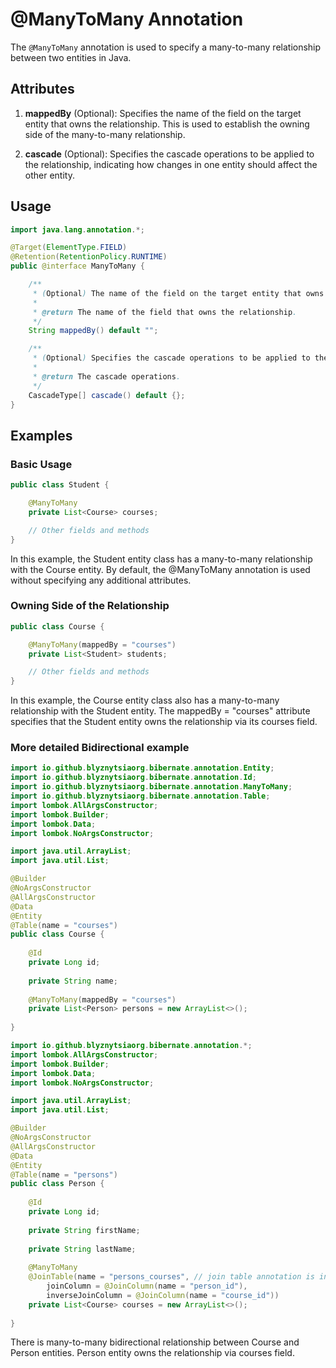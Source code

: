 # @ManyToMany Annotation

The `@ManyToMany` annotation is used to specify a many-to-many relationship between two entities in Java.

## Attributes

1. **mappedBy** (Optional): Specifies the name of the field on the target entity that owns the relationship. This is used to establish the owning side of the many-to-many relationship.

2. **cascade** (Optional): Specifies the cascade operations to be applied to the relationship, indicating how changes in one entity should affect the other entity.

## Usage

```java
import java.lang.annotation.*;

@Target(ElementType.FIELD)
@Retention(RetentionPolicy.RUNTIME)
public @interface ManyToMany {

    /**
     * (Optional) The name of the field on the target entity that owns the relationship.
     *
     * @return The name of the field that owns the relationship.
     */
    String mappedBy() default "";

    /**
     * (Optional) Specifies the cascade operations to be applied to the relationship.
     *
     * @return The cascade operations.
     */
    CascadeType[] cascade() default {};
}
```

## Examples
### Basic Usage
```java
public class Student {

    @ManyToMany
    private List<Course> courses;

    // Other fields and methods
}
```
In this example, the Student entity class has a many-to-many relationship with the Course entity. By default, the @ManyToMany annotation is used without specifying any additional attributes.

### Owning Side of the Relationship
```java
public class Course {

    @ManyToMany(mappedBy = "courses")
    private List<Student> students;

    // Other fields and methods
}
```
In this example, the Course entity class also has a many-to-many relationship with the Student entity. The mappedBy = "courses" attribute specifies that the Student entity owns the relationship via its courses field.

### More detailed Bidirectional example
```java
import io.github.blyznytsiaorg.bibernate.annotation.Entity;
import io.github.blyznytsiaorg.bibernate.annotation.Id;
import io.github.blyznytsiaorg.bibernate.annotation.ManyToMany;
import io.github.blyznytsiaorg.bibernate.annotation.Table;
import lombok.AllArgsConstructor;
import lombok.Builder;
import lombok.Data;
import lombok.NoArgsConstructor;

import java.util.ArrayList;
import java.util.List;

@Builder
@NoArgsConstructor
@AllArgsConstructor
@Data
@Entity
@Table(name = "courses")
public class Course {
    
    @Id
    private Long id;
    
    private String name;
    
    @ManyToMany(mappedBy = "courses")
    private List<Person> persons = new ArrayList<>();
    
}
```

```java
import io.github.blyznytsiaorg.bibernate.annotation.*;
import lombok.AllArgsConstructor;
import lombok.Builder;
import lombok.Data;
import lombok.NoArgsConstructor;

import java.util.ArrayList;
import java.util.List;

@Builder
@NoArgsConstructor
@AllArgsConstructor
@Data
@Entity
@Table(name = "persons")
public class Person {
    
    @Id
    private Long id;
    
    private String firstName;
    
    private String lastName;
    
    @ManyToMany
    @JoinTable(name = "persons_courses", // join table annotation is in the owning side (Person)
        joinColumn = @JoinColumn(name = "person_id"),
        inverseJoinColumn = @JoinColumn(name = "course_id"))
    private List<Course> courses = new ArrayList<>();
    
}
```
There is many-to-many bidirectional relationship between Course and Person entities. Person entity owns the relationship via courses field.